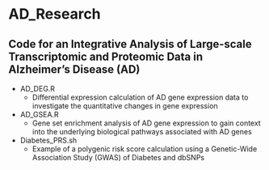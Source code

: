 # **AD_Research**
## Code for an Integrative Analysis of Large-scale Transcriptomic and Proteomic Data in Alzheimer’s Disease (AD)

* AD_DEG.R 
  *  Differential expression calculation of AD gene expression data to investigate the quantitative changes in gene expression
* AD_GSEA.R 
  *  Gene set enrichment analysis of AD gene expression to gain context into the underlying biological pathways associated with AD genes
* Diabetes_PRS.sh 
  *  Example of a polygenic risk score calculation using a Genetic-Wide Association Study (GWAS) of Diabetes and dbSNPs
